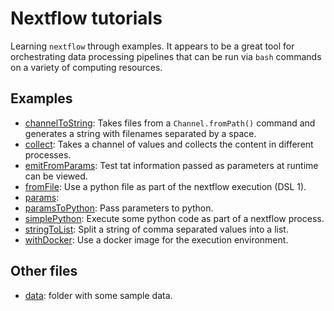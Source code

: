 # Nextflow tutorials

Learning `nextflow` through examples. It appears to be a great tool for orchestrating data processing pipelines that can be run via `bash` commands on a variety of computing resources.

## Examples

* [channelToString](channelToString/): Takes files from a `Channel.fromPath()` command and generates a string with filenames separated by a space.
* [collect](collect/): Takes a channel of values and collects the content in different processes. 
* [emitFromParams](emitFromParams/): Test tat information passed as parameters at runtime can be viewed.
* [fromFile](fromFile/): Use a python file as part of the nextflow execution (DSL 1).
* [params](params/): 
* [paramsToPython](paramsToPython/): Pass parameters to python.
* [simplePython](simplePython/): Execute some python code as part of a nextflow process.
* [stringToList](stringToList/): Split a string of comma separated values into a list.
* [withDocker](withDocker/): Use a docker image for the execution environment.

## Other files

* [data](data/): folder with some sample data.